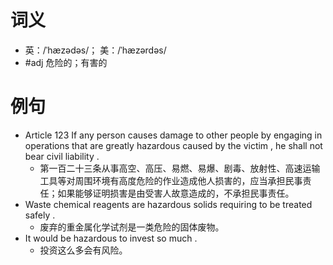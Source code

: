 # 词义
- 英：/ˈhæzədəs/； 美：/ˈhæzərdəs/
- #adj 危险的；有害的
# 例句
- Article 123 If any person causes damage to other people by engaging in operations that are greatly hazardous caused by the victim , he shall not bear civil liability .
	- 第一百二十三条从事高空、高压、易燃、易爆、剧毒、放射性、高速运输工具等对周围环境有高度危险的作业造成他人损害的，应当承担民事责任；如果能够证明损害是由受害人故意造成的，不承担民事责任。
- Waste chemical reagents are hazardous solids requiring to be treated safely .
	- 废弃的重金属化学试剂是一类危险的固体废物。
- It would be hazardous to invest so much .
	- 投资这么多会有风险。
